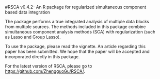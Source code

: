 #RSCA v0.4.2- An R package for regularized simultaneous component based data integration

The package performs a true integrated analysis of multiple data blocks from multiple sources. The methods included in this package combine simultaneous component analysis methods (SCA) with regularization (such as Lasso and Group Lasso). 

To use the package, please read the vignette. An article regarding this paper has been submitted. We hope that the paper will be accepted and incorporated directly in this package. 

For the latest version of RSCA, please go to https://github.com/ZhengguoGu/RSCA/.